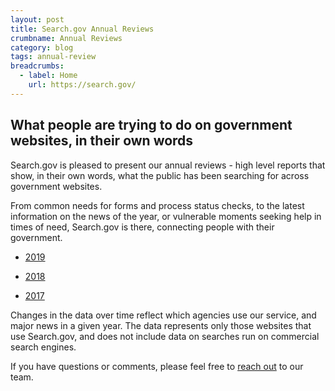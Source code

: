 ```yaml
---
layout: post
title: Search.gov Annual Reviews
crumbname: Annual Reviews
category: blog
tags: annual-review
breadcrumbs:
  - label: Home
    url: https://search.gov/
---
```


## What people are trying to do on government websites, in their own words

Search.gov is pleased to present our annual reviews - high level reports that show, in their own words, what the public has been searching for across government websites.

From common needs for forms and process status checks, to the latest information on the news of the year, or vulnerable moments seeking help in times of need, Search.gov is there, connecting people with their government.

* [2019](https://search.gov/blog/2019-annual-review.html)

* [2018](https://search.gov/blog/2018-annual-review.html)

* [2017](https://search.gov/blog/2017-annual-review.html)

Changes in the data over time reflect which agencies use our service, and major news in a given year. The data represents only those websites that use Search.gov, and does not include data on searches run on commercial search engines.

If you have questions or comments, please feel free to [reach out](mailto:search@support.digitalgov.gov) to our team.